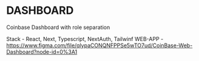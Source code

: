 # DASHBOARD 
Coinbase Dashboard with role separation

Stack - React, Next, Typescript, NextAuth, Tailwinf
WEB-APP - https://www.figma.com/file/qlypaCONQNFPPSe5wTO7ud/CoinBase-Web-Dashboard?node-id=0%3A1
